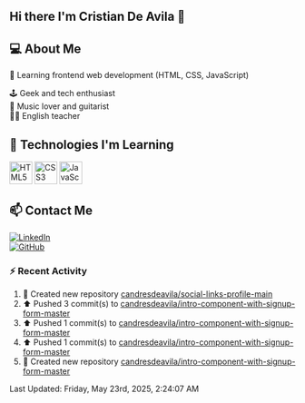 ## Hi there I'm Cristian De Avila 👋

## 💻 About Me  
🎯 Learning frontend web development (HTML, CSS, JavaScript) 

🕹️ Geek and tech enthusiast   
🎸 Music lover and guitarist  
🧑‍🏫 English teacher  

## 🚀 Technologies I'm Learning  
<p align="left">
  <img src="https://cdn.jsdelivr.net/gh/devicons/devicon/icons/html5/html5-original.svg" alt="HTML5" width="40" height="40"/>
  <img src="https://cdn.jsdelivr.net/gh/devicons/devicon/icons/css3/css3-original.svg" alt="CSS3" width="40" height="40"/>
  <img src="https://cdn.jsdelivr.net/gh/devicons/devicon/icons/javascript/javascript-original.svg" alt="JavaScript" width="40" height="40"/>
</p>

## 📫 Contact Me  
[![LinkedIn](https://img.shields.io/badge/LinkedIn-0077B5?style=for-the-badge&logo=linkedin&logoColor=white)](https://www.linkedin.com/in/cristiandeavilacd/)  
[![GitHub](https://img.shields.io/badge/GitHub-181717?style=for-the-badge&logo=github&logoColor=white)](https://github.com/candresdeavila)  

### :zap: Recent Activity
<!--RECENT_ACTIVITY:start-->
1. 📔 Created new repository [candresdeavila/social-links-profile-main](https://github.com/candresdeavila/social-links-profile-main)<br>
2. ⬆️ Pushed 3 commit(s) to [candresdeavila/intro-component-with-signup-form-master](https://github.com/candresdeavila/intro-component-with-signup-form-master)<br>
3. ⬆️ Pushed 1 commit(s) to [candresdeavila/intro-component-with-signup-form-master](https://github.com/candresdeavila/intro-component-with-signup-form-master)<br>
4. ⬆️ Pushed 1 commit(s) to [candresdeavila/intro-component-with-signup-form-master](https://github.com/candresdeavila/intro-component-with-signup-form-master)<br>
5. 📔 Created new repository [candresdeavila/intro-component-with-signup-form-master](https://github.com/candresdeavila/intro-component-with-signup-form-master)<br>
<!--RECENT_ACTIVITY:end-->
<!--RECENT_ACTIVITY:last_update-->
Last Updated: Friday, May 23rd, 2025, 2:24:07 AM
<!--RECENT_ACTIVITY:last_update_end-->
